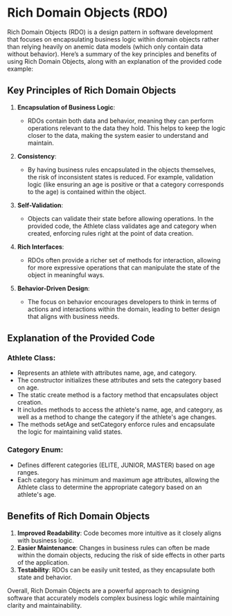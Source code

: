 # Rich Domain Objects (RDO)

Rich Domain Objects (RDO) is a design pattern in software development that focuses on encapsulating business logic within domain objects rather than relying heavily on anemic data models (which only contain data without behavior). Here’s a summary of the key principles and benefits of using Rich Domain Objects, along with an explanation of the provided code example:

## Key Principles of Rich Domain Objects

1. **Encapsulation of Business Logic**:
    - RDOs contain both data and behavior, meaning they can perform operations relevant to the data they hold. This helps to keep the logic closer to the data, making the system easier to understand and maintain.

2. **Consistency**:
    - By having business rules encapsulated in the objects themselves, the risk of inconsistent states is reduced. For example, validation logic (like ensuring an age is positive or that a category corresponds to the age) is contained within the object.

3. **Self-Validation**:
    - Objects can validate their state before allowing operations. In the provided code, the Athlete class validates age and category when created, enforcing rules right at the point of data creation.

4. **Rich Interfaces**:
    - RDOs often provide a richer set of methods for interaction, allowing for more expressive operations that can manipulate the state of the object in meaningful ways.

5. **Behavior-Driven Design**:
    - The focus on behavior encourages developers to think in terms of actions and interactions within the domain, leading to better design that aligns with business needs.

## Explanation of the Provided Code

### Athlete Class:
- Represents an athlete with attributes name, age, and category.
- The constructor initializes these attributes and sets the category based on age.
- The static create method is a factory method that encapsulates object creation.
- It includes methods to access the athlete's name, age, and category, as well as a method to change the category if the athlete's age changes.
- The methods setAge and setCategory enforce rules and encapsulate the logic for maintaining valid states.

### Category Enum:
- Defines different categories (ELITE, JUNIOR, MASTER) based on age ranges.
- Each category has minimum and maximum age attributes, allowing the Athlete class to determine the appropriate category based on an athlete's age.

## Benefits of Rich Domain Objects

1. **Improved Readability**: Code becomes more intuitive as it closely aligns with business logic.
2. **Easier Maintenance**: Changes in business rules can often be made within the domain objects, reducing the risk of side effects in other parts of the application.
3. **Testability**: RDOs can be easily unit tested, as they encapsulate both state and behavior.

Overall, Rich Domain Objects are a powerful approach to designing software that accurately models complex business logic while maintaining clarity and maintainability.